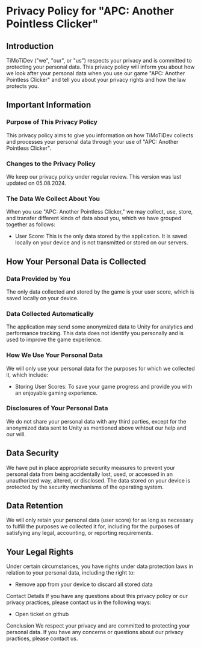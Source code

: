 # Privacy Policy for "APC: Another Pointless Clicker"
## Introduction
TiMoTiDev ("we", "our", or "us") respects your privacy and is committed to protecting your personal data. This privacy policy will inform you about how we look after your personal data when you use our game "APC: Another Pointless Clicker" and tell you about your privacy rights and how the law protects you.

## Important Information
### Purpose of This Privacy Policy
This privacy policy aims to give you information on how TiMoTiDev collects and processes your personal data through your use of "APC: Another Pointless Clicker".

### Changes to the Privacy Policy
We keep our privacy policy under regular review. This version was last updated on 05.08.2024.

### The Data We Collect About You
When you use "APC: Another Pointless Clicker," we may collect, use, store, and transfer different kinds of data about you, which we have grouped together as follows:

- User Score: This is the only data stored by the application. It is saved locally on your device and is not transmitted or stored on our servers.

## How Your Personal Data is Collected
### Data Provided by You
The only data collected and stored by the game is your user score, which is saved locally on your device.

### Data Collected Automatically
The application may send some anonymized data to Unity for analytics and performance tracking. This data does not identify you personally and is used to improve the game experience.

### How We Use Your Personal Data
We will only use your personal data for the purposes for which we collected it, which include:

- Storing User Scores: To save your game progress and provide you with an enjoyable gaming experience.

### Disclosures of Your Personal Data
We do not share your personal data with any third parties, except for the anonymized data sent to Unity as mentioned above wihtout our help and our will.

## Data Security
We have put in place appropriate security measures to prevent your personal data from being accidentally lost, used, or accessed in an unauthorized way, altered, or disclosed. The data stored on your device is protected by the security mechanisms of the operating system.

## Data Retention
We will only retain your personal data (user score) for as long as necessary to fulfill the purposes we collected it for, including for the purposes of satisfying any legal, accounting, or reporting requirements.

## Your Legal Rights
Under certain circumstances, you have rights under data protection laws in relation to your personal data, including the right to:

- Remove app from your device to discard all stored data

Contact Details
If you have any questions about this privacy policy or our privacy practices, please contact us in the following ways:

- Open ticket on github

Conclusion
We respect your privacy and are committed to protecting your personal data. If you have any concerns or questions about our privacy practices, please contact us.
